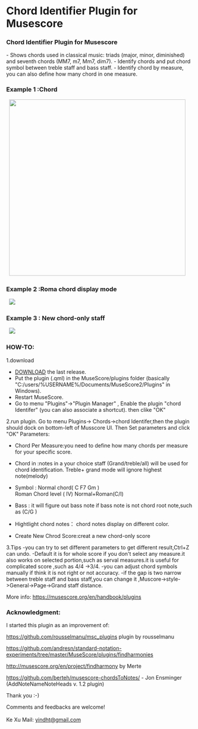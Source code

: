 # Chord Identifier Plugin for Musescore

<h3>Chord Identifier Plugin  for Musescore</h3>
- Shows chords used in classical music: triads (major, minor, diminished) and seventh chords (MM7, m7, Mm7, dim7).  
- Identify chords and put chord symbol between treble staff and bass staff.
- Identify chord by measure, you can also define how many chord in one measure.   

<h3>Example 1 :Chord</h3>  
<img height="474px" src="https://github.com/yindht/msc_plugins/blob/master/example1.png"/>  
<br/>  

<h3>Example 2 :Roma chord display mode</h3>  
<img src="https://github.com/yindht/msc_plugins/blob/master/example2.png"/>  
<br/>  

<h3>Example 3 : New chord-only staff</h3>  
<img src="https://github.com/yindht/msc_plugins/blob/master/example3.png"/>  
<br/> 

<h3>HOW-TO:</h3>


1.download 
- [DOWNLOAD](https://github.com/rousselmanu/msc_plugins/archive) the last release.  
- Put the plugin (.qml) in the MuseScore/plugins folder (basically "C:/users/%USERNAME%/Documents/MuseScore2/Plugins" in Windows).  
- Restart MuseScore.
- Go to menu "Plugins"->"Plugin Manager" , Enable the plugin "chord Identifer" (you can also associate a shortcut). then clike "OK"<br/>  
  
2.run plugin.
Go to menu Plugins-> Chords->chord Identifer,then the plugin should dock on bottom-left of Musscore UI.
Then Set parameters and click "OK" 
Parameters:
- Chord Per Measure:you need to define how many chords per measure for your specific score.

- Chord in :notes in a your choice staff (Grand/treble/all) will be used for chord identification.  Treble+ grand mode  will ignore  highest note(melody)

- Symbol : 
Normal chord( C  F7  Gm )  
Roman Chord level  ( Ⅳ) 
Normal+Roman(C/I)

- Bass : it will figure out bass note if bass note is not chord root note,such as (C/G ) 

- Hightlight chord notes：  chord notes display on different color.

- Create New Chrod Score:creat a new chord-only score 
                         

3.Tips
-you can try to set different parameters  to get different result,Ctrl+Z can undo.
-Default it is for whole score if you don't select any measure.it also works on selected portion,such as serval measures.it is useful for complicated score ,such as 4/4 ->3/4.
-you can adjust chord symbols manually if think it is not right or not accuracy. 
-if the gap is two narrow between treble staff and bass staff,you can change it ,Muscore->style->General->Page->Grand staff distance.  


More info: https://musescore.org/en/handbook/plugins  

<h3>Acknowledgment:</h3>  
I started this plugin as an improvement of:  
                       
  https://github.com/rousselmanu/msc_plugins  plugin by rousselmanu
  
  https://github.com/andresn/standard-notation-experiments/tree/master/MuseScore/plugins/findharmonies  
  
  http://musescore.org/en/project/findharmony  by Merte  
  
  https://github.com/berteh/musescore-chordsToNotes/  - Jon Ensminger (AddNoteNameNoteHeads v. 1.2 plugin)  
  
  Thank you :-)


Comments and feedbacks are welcome!<br/>  
Ke Xu
Mail: yindht@gmail.com  

